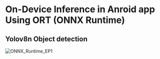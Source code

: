 # On-Device Inference in Anroid app Using ORT (ONNX Runtime)
## Yolov8n Object detection
![ONNX_Runtime_EP1](https://github.com/b-elamine/onnxruntimeYolov8AndroidApplication/assets/61559990/ad1af161-397b-40a8-8c5d-94cc8e8b2005)
